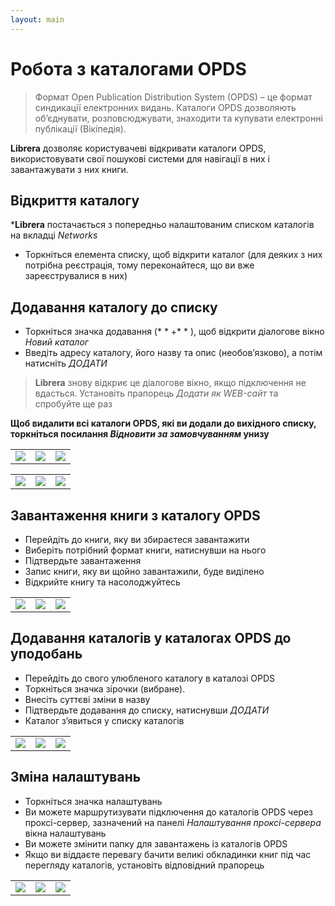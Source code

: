```yaml
---
layout: main
---
```


# Робота з каталогами OPDS

> Формат Open Publication Distribution System (OPDS) – це формат синдикації електронних видань. Каталоги OPDS дозволяють об’єднувати, розповсюджувати, знаходити та купувати електронні публікації (Вікіпедія).

**Librera** дозволяє користувачеві відкривати каталоги OPDS, використовувати свої пошукові системи для навігації в них і завантажувати з них книги.

## Відкриття каталогу
***Librera** постачається з попередньо налаштованим списком каталогів на вкладці _Networks_
* Торкніться елемента списку, щоб відкрити каталог (для деяких з них потрібна реєстрація, тому переконайтеся, що ви вже зареєструвалися в них)

## Додавання каталогу до списку
* Торкніться значка додавання (* * +* * ), щоб відкрити діалогове вікно _Новий каталог_
* Введіть адресу каталогу, його назву та опис (необов’язково), а потім натисніть _ДОДАТИ_
> **Librera** знову відкриє це діалогове вікно, якщо підключення не вдасться. Установіть прапорець _Додати як WEB-сайт_ та спробуйте ще раз

**Щоб видалити всі каталоги OPDS, які ви додали до вихідного списку, торкніться посилання _Відновити за замовчуванням_ унизу**

||||
|-|-|-|
|![](1.jpg)|![](2.jpg)|![](3.jpg)|

||||
|-|-|-|
|![](4.jpg)|![](5.jpg)|![](6.jpg)|

## Завантаження книги з каталогу OPDS
* Перейдіть до книги, яку ви збираєтеся завантажити
* Виберіть потрібний формат книги, натиснувши на нього
* Підтвердьте завантаження
* Запис книги, яку ви щойно завантажили, буде виділено
* Відкрийте книгу та насолоджуйтесь

||||
|-|-|-|
|![](7.jpg)|![](8.jpg)|![](9.jpg)|

## Додавання каталогів у каталогах OPDS до уподобань
* Перейдіть до свого улюбленого каталогу в каталозі OPDS
* Торкніться значка зірочки (вибране).
* Внесіть суттєві зміни в назву
* Підтвердьте додавання до списку, натиснувши _ДОДАТИ_
* Каталог з’явиться у списку каталогів

||||
|-|-|-|
|![](10.jpg)|![](11.jpg)|![](12.jpg)|

## Зміна налаштувань
* Торкніться значка налаштувань
* Ви можете маршрутизувати підключення до каталогів OPDS через проксі-сервер, зазначений на панелі _Налаштування проксі-сервера_ вікна налаштувань
* Ви можете змінити папку для завантажень із каталогів OPDS
* Якщо ви віддаєте перевагу бачити великі обкладинки книг під час перегляду каталогів, установіть відповідний прапорець

||||
|-|-|-|
|![](17.jpg)|![](18.jpg)|![](19.jpg)|
